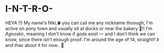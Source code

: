# I-N-T-R-O-
 HEYA !!) My name's Niki,🍀 you can call me any nickname thoough, I'm active on pony town and usually sit at docks or near the bakery 🍁!! I'm *Agnostic*, meaning I don’t know if gods exist — and I don’t think we can know, since there isn’t enough proof. I'm around the age of 14, straight!! 》and thas about it for now.. 💫
